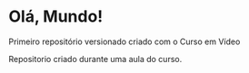 # Olá, Mundo!
Primeiro repositório versionado criado com o Curso em Vídeo

Repositorio criado durante uma aula do curso.
